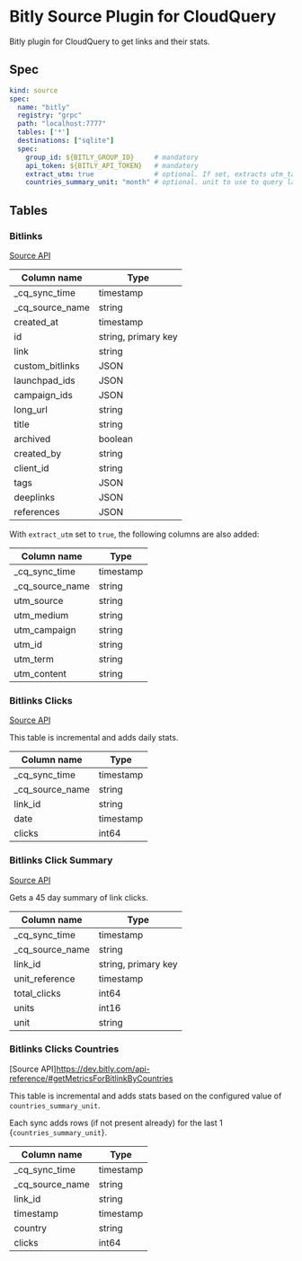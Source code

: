 # Bitly Source Plugin for CloudQuery

Bitly plugin for CloudQuery to get links and their stats.

## Spec

```yaml
kind: source
spec:
  name: "bitly"
  registry: "grpc"
  path: "localhost:7777"
  tables: ['*']
  destinations: ["sqlite"]
  spec:
    group_id: ${BITLY_GROUP_ID}     # mandatory
    api_token: ${BITLY_API_TOKEN}   # mandatory
    extract_utm: true               # optional. If set, extracts utm_tags from the long_url into separate columns
    countries_summary_unit: "month" # optional. unit to use to query last 1 {unit} of clicks by country. Default: month. Values: hour, day, week, month.
```

## Tables

### Bitlinks

[Source API](https://dev.bitly.com/api-reference/#getBitlinksByGroup)

|Column name | Type |
|---|---|
| _cq_sync_time| timestamp |
| _cq_source_name| string |
|created_at | timestamp |
|id | string, primary key|
|link | string|
|custom_bitlinks |JSON|
|launchpad_ids |JSON|
|campaign_ids |JSON|
|long_url | string|
|title | string|
|archived | boolean|
|created_by | string|
|client_id | string|
|tags |JSON|
|deeplinks |JSON|
|references |JSON|

With `extract_utm` set to `true`, the following columns are also added:

|Column name | Type |
|---|---|
| _cq_sync_time| timestamp |
| _cq_source_name| string |
|utm_source | string |
|utm_medium | string |
|utm_campaign | string |
|utm_id | string |
|utm_term | string |
|utm_content | string |

### Bitlinks Clicks

[Source API](https://dev.bitly.com/api-reference/#getClicksForBitlink)

This table is incremental and adds daily stats.

|Column name | Type |
|---|---|
| _cq_sync_time| timestamp |
| _cq_source_name| string |
| link_id | string |
| date | timestamp |
| clicks | int64 |

### Bitlinks Click Summary

[Source API](https://dev.bitly.com/api-reference/#getClicksSummaryForBitlink)

Gets a 45 day summary of link clicks.

|Column name | Type |
|---|---|
| _cq_sync_time| timestamp |
| _cq_source_name| string |
| link_id | string, primary key|
| unit_reference | timestamp |
| total_clicks | int64 |
| units | int16 |
| unit | string |

### Bitlinks Clicks Countries

[Source API]https://dev.bitly.com/api-reference/#getMetricsForBitlinkByCountries

This table is incremental and adds stats based on the configured value of `countries_summary_unit`.

Each sync adds rows (if not present already) for the last 1 {`countries_summary_unit`}.

|Column name | Type |
|---|---|
| _cq_sync_time| timestamp |
| _cq_source_name| string |
| link_id | string |
| timestamp | timestamp |
| country | string |
| clicks | int64 |
